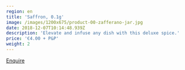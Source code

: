 ```yaml
---
region: en
title: 'Saffron, 0.1g'
image: /images/1200x675/product-00-zafferano-jar.jpg
date: 2018-12-07T10:14:48.939Z
description: 'Elevate and infuse any dish with this deluxe spice.'
price: '€4.00 + P&P'
weight: 2
---
```


[Enquire](mailto:francesca.tomassini@gmail.com?subject=Saffron,%200.1g%20enquiry.&body=Please%20tell%20me%20how%20much%20it%20is%20to%20post%20to%20my%20address%3A%0D%0A%0D%0A%0D%0APostcode%3A%0D%0A%0D%0A%0D%0A%0D%0A%20Thank%20you%0D%0A%0D%0A%0D%0A%0D%0A)
